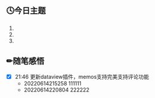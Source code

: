 ## 🕓今日主题
1. 
2. 
3. 

## ✏随笔感悟
- [x] 21:46 更新dataview插件，memos支持完美支持评论功能
    - 20220614215258 111111
    - 20220614220804 222222
